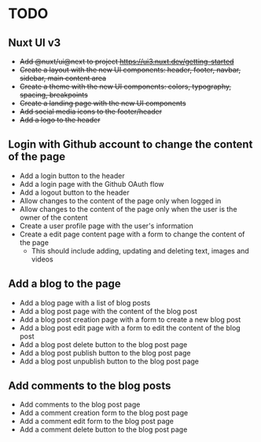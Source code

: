 # TODO

## Nuxt UI v3
- ~~Add @nuxt/ui@next to project https://ui3.nuxt.dev/getting-started~~
- ~~Create a layout with the new UI components: header, footer, navbar, sidebar, main content area~~
- ~~Create a theme with the new UI components: colors, typography, spacing, breakpoints~~
- ~~Create a landing page with the new UI components~~
- ~~Add social media icons to the footer/header~~
- ~~Add a logo to the header~~

## Login with Github account to change the content of the page
- Add a login button to the header
- Add a login page with the Github OAuth flow
- Add a logout button to the header
- Allow changes to the content of the page only when logged in
- Allow changes to the content of the page only when the user is the owner of the content
- Create a user profile page with the user's information
- Create a edit page content page with a form to change the content of the page
  - This should include adding, updating and deleting text, images and videos

## Add a blog to the page
- Add a blog page with a list of blog posts
- Add a blog post page with the content of the blog post
- Add a blog post creation page with a form to create a new blog post
- Add a blog post edit page with a form to edit the content of the blog post
- Add a blog post delete button to the blog post page
- Add a blog post publish button to the blog post page
- Add a blog post unpublish button to the blog post page

## Add comments to the blog posts
- Add comments to the blog post page
- Add a comment creation form to the blog post page
- Add a comment edit form to the blog post page
- Add a comment delete button to the blog post page

